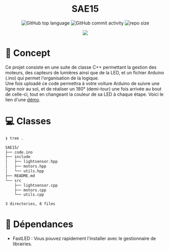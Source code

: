 <div align="center">
   
# SAE15  

![GitHub top language](https://img.shields.io/github/languages/top/NullBrunk/SAE15?style=for-the-badge)
![GitHub commit activity](https://img.shields.io/github/commit-activity/m/NullBrunk/SAE15?style=for-the-badge)
![repo size](https://img.shields.io/github/repo-size/NullBrunk/SAE15?style=for-the-badge)

<a href="https://www.youtube.com/watch?v=FXjJw4VyfFA" target="_blank">
   <img src="https://img.youtube.com/vi/FXjJw4VyfFA/0.jpg">
</a>

</div>

# 🚗 Concept

Ce projet consiste en une suite de classe C++ permettant la gestion des moteurs, des capteurs de lumières ainsi que de la LED, et un fichier Arduino (.ino) qui permet l'organisation de la logique. 
<br>
Une fois uploadé ce code permettra à votre voiture Arduino de suivre une ligne noir au sol, et de réaliser un 180° (demi-tour) une fois arrivée au bout de celle-ci, tout en changeant la couleur de sa LED à chaque étape.
Voici le lien d'une <a href="https://www.youtube.com/watch?v=FXjJw4VyfFA" target="_blank">démo</a>.


# 💻 Classes
```bash
❯ tree .

SAE15/
├── code.ino
├── include
│   ├── lightsensor.hpp
│   ├── motors.hpp
│   └── utils.hpp
├── README.md
└── src
    ├── lightsensor.cpp
    ├── motors.cpp
    └── utils.cpp

3 directories, 8 files
```

# 🧾 Dépendances
- FastLED : Vous pouvez rapidement l'installer avec le gestionnaire de librairies.
